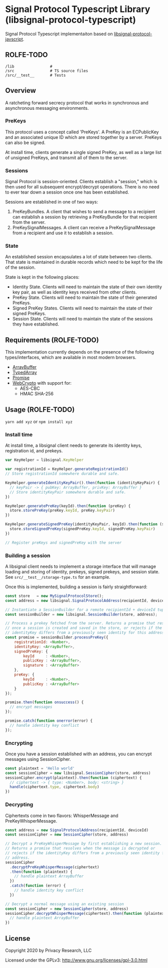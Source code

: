 # Signal Protocol Typescript Library (libsignal-protocol-typescript)

Signal Protocol Typescript implementaiton based on [libsignal-protocol-javscript](https://github.com/signalapp/libsignal-protocol-javascript).

## ROLFE-TODO

```
/lib                #
/src                # TS source files
/src/__test__       # Tests
```

## Overview

A ratcheting forward secrecy protocol that works in synchronous and
asynchronous messaging environments.

### PreKeys

This protocol uses a concept called 'PreKeys'. A PreKey is an ECPublicKey and
an associated unique ID which are stored together by a server. PreKeys can also
be signed.

At install time, clients generate a single signed PreKey, as well as a large
list of unsigned PreKeys, and transmit all of them to the server.

### Sessions

Signal Protocol is session-oriented. Clients establish a "session," which is
then used for all subsequent encrypt/decrypt operations. There is no need to
ever tear down a session once one has been established.

Sessions are established in one of two ways:

1. PreKeyBundles. A client that wishes to send a message to a recipient can
   establish a session by retrieving a PreKeyBundle for that recipient from the
   server.
1. PreKeySignalMessages. A client can receive a PreKeySignalMessage from a
   recipient and use it to establish a session.

### State

An established session encapsulates a lot of state between two clients. That
state is maintained in durable records which need to be kept for the life of
the session.

State is kept in the following places:

- Identity State. Clients will need to maintain the state of their own identity
  key pair, as well as identity keys received from other clients.
- PreKey State. Clients will need to maintain the state of their generated
  PreKeys.
- Signed PreKey States. Clients will need to maintain the state of their signed
  PreKeys.
- Session State. Clients will need to maintain the state of the sessions they
  have established.

## Requirements (ROLFE-TODO)

This implementation currently depends on the presence of the following
types/interfaces, which are available in most modern browsers.

- [ArrayBuffer](https://developer.mozilla.org/en-US/docs/Web/JavaScript/Reference/Global_Objects/ArrayBuffer)
- [TypedArray](https://developer.mozilla.org/en-US/docs/Web/JavaScript/Reference/Global_Objects/TypedArray)
- [Promise](https://developer.mozilla.org/en-US/docs/Web/JavaScript/Reference/Global_Objects/Promise)
- [WebCrypto](https://developer.mozilla.org/en-US/docs/Web/API/Crypto) with support for:
  - AES-CBC
  - HMAC SHA-256

## Usage (ROLFE-TODO)

`yarn add xyz`
or
`npm install xyz`

### Install time

At install time, a libsignal client needs to generate its identity keys,
registration id, and prekeys.

```js
var KeyHelper = libsignal.KeyHelper

var registrationId = KeyHelper.generateRegistrationId()
// Store registrationId somewhere durable and safe.

KeyHelper.generateIdentityKeyPair().then(function (identityKeyPair) {
  // keyPair -> { pubKey: ArrayBuffer, privKey: ArrayBuffer }
  // Store identityKeyPair somewhere durable and safe.
})

KeyHelper.generatePreKey(keyId).then(function (preKey) {
  store.storePreKey(preKey.keyId, preKey.keyPair)
})

KeyHelper.generateSignedPreKey(identityKeyPair, keyId).then(function (signedPreKey) {
  store.storeSignedPreKey(signedPreKey.keyId, signedPreKey.keyPair)
})

// Register preKeys and signedPreKey with the server
```

### Building a session

A libsignal client needs to implement a storage interface that will manage
loading and storing of identity, prekeys, signed prekeys, and session state.
See `src/__test__/storage-type.ts` for an example.

Once this is implemented, building a session is fairly straightforward:

```js
const store   = new MySignalProtocolStore();
const address = new libsignal.SignalProtocolAddress(recipientId, deviceId);

// Instantiate a SessionBuilder for a remote recipientId + deviceId tuple.
const sessionBuilder = new libsignal.SessionBuilder(store, address);

// Process a prekey fetched from the server. Returns a promise that resolves
// once a session is created and saved in the store, or rejects if the
// identityKey differs from a previously seen identity for this address.
const promise = sessionBuilder.processPreKey({
    registrationId: <Number>,
    identityKey: <ArrayBuffer>,
    signedPreKey: {
        keyId     : <Number>,
        publicKey : <ArrayBuffer>,
        signature : <ArrayBuffer>
    },
    preKey: {
        keyId     : <Number>,
        publicKey : <ArrayBuffer>
    }
});

promise.then(function onsuccess() {
  // encrypt messages
});

promise.catch(function onerror(error) {
  // handle identity key conflict
});
```

### Encrypting

Once you have a session established with an address, you can encrypt messages
using SessionCipher.

```js
const plaintext = 'Hello world'
const sessionCipher = new libsignal.SessionCipher(store, address)
sessionCipher.encrypt(plaintext).then(function (ciphertext) {
  // ciphertext -> { type: <Number>, body: <string> }
  handle(ciphertext.type, ciphertext.body)
})
```

### Decrypting

Ciphertexts come in two flavors: WhisperMessage and PreKeyWhisperMessage.

```js
const address = new SignalProtocolAddress(recipientId, deviceId)
const sessionCipher = new SessionCipher(store, address)

// Decrypt a PreKeyWhisperMessage by first establishing a new session.
// Returns a promise that resolves when the message is decrypted or
// rejects if the identityKey differs from a previously seen identity for this
// address.
sessionCipher
  .decryptPreKeyWhisperMessage(ciphertext)
  .then(function (plaintext) {
    // handle plaintext ArrayBuffer
  })
  .catch(function (error) {
    // handle identity key conflict
  })

// Decrypt a normal message using an existing session
const sessionCipher = new SessionCipher(store, address)
sessionCipher.decryptWhisperMessage(ciphertext).then(function (plaintext) {
  // handle plaintext ArrayBuffer
})
```

## License

Copyright 2020 by Privacy Research, LLC

Licensed under the GPLv3: http://www.gnu.org/licenses/gpl-3.0.html
